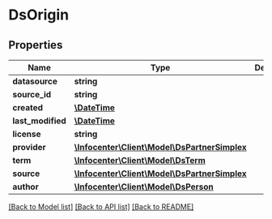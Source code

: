 # DsOrigin

## Properties
Name | Type | Description | Notes
------------ | ------------- | ------------- | -------------
**datasource** | **string** |  | [optional] 
**source_id** | **string** |  | [optional] 
**created** | [**\DateTime**](\DateTime.md) |  | [optional] 
**last_modified** | [**\DateTime**](\DateTime.md) |  | [optional] 
**license** | **string** |  | [optional] 
**provider** | [**\Infocenter\Client\Model\DsPartnerSimplex**](DsPartnerSimplex.md) |  | [optional] 
**term** | [**\Infocenter\Client\Model\DsTerm**](DsTerm.md) |  | [optional] 
**source** | [**\Infocenter\Client\Model\DsPartnerSimplex**](DsPartnerSimplex.md) |  | [optional] 
**author** | [**\Infocenter\Client\Model\DsPerson**](DsPerson.md) |  | [optional] 

[[Back to Model list]](../../README.md#documentation-for-models) [[Back to API list]](../../README.md#documentation-for-api-endpoints) [[Back to README]](../../README.md)

